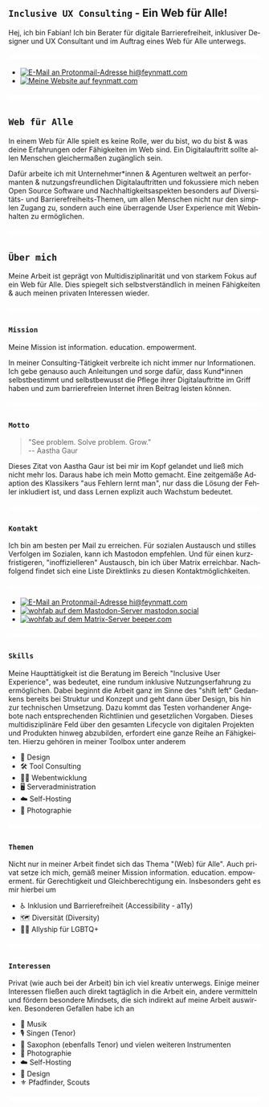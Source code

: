 <section lang="de">

<h1><span lang="en"><code>Inclusive UX Consulting</code></span> - Ein Web für Alle!</h1>

Hej, ich bin Fabian! Ich bin Berater für digitale Barrierefreiheit, inklusiver Designer und <span lang="en">UX Consultant</span> und im Auftrag eines Web für Alle unterwegs.

<picture>
<img src="assets/img/spacer.svg" aria-hidden="true" alt="" />
</picture>

- <a href="mailto:hi@feynmatt.com"><img src="https://img.shields.io/badge/-hi@feynmatt.com-EC4899?style=flat-square&amp;labelColor=041A29&amp;color=041A29&amp;logo=Protonmail&amp;link=mailto:hi@feynmatt.com" alt="E-Mail an Protonmail-Adresse hi@feynmatt.com"></a>  
- <a href="https://feynmatt.com"><img src="https://img.shields.io/badge/-feynmatt.com-EC4899?style=flat-square&amp;labelColor=041A29&amp;color=041A29&amp;logo=Firefox&amp;link=https://feynmatt.com" alt="Meine Website auf feynmatt.com"></a>

<!--<a href="https://www.linkedin.com/in/fabianwohlgemuth/"><img src="https://img.shields.io/badge/-@fabianwohlgemuth-EC4899?style=flat-square&amp;labelColor=041A29&amp;color=041A29&amp;logo=LinkedIn&amp;link=https://www.linkedin.com/in/fabianwohlgemuth/" alt="LinkedIn Badge"></a>-->

<picture>
<img src="assets/img/spacer.svg" aria-hidden="true" />
</picture>

## `Web für Alle`

In einem Web für Alle spielt es keine Rolle, wer du bist, wo du bist & was deine Erfahrungen oder Fähigkeiten im Web sind. Ein Digitalauftritt sollte allen Menschen gleichermaßen zugänglich sein.

Dafür arbeite ich mit Unternehmer*innen & Agenturen weltweit an performanten & nutzungsfreundlichen Digitalauftritten und fokussiere mich neben <span lang="en">Open Source Software</span> und Nachhaltigkeitsaspekten besonders auf Diversitäts- und Barrierefreiheits-Themen, um allen Menschen nicht nur den simplen Zugang zu, sondern auch eine überragende <span lang="en">User Experience</span> mit Webinhalten zu ermöglichen.

<picture>
<img src="assets/img/spacer.svg" aria-hidden="true" />
</picture>

## `Über mich`

Meine Arbeit ist geprägt von Multidisziplinarität und von starkem Fokus auf ein Web für Alle. Dies spiegelt sich selbstverständlich in meinen Fähigkeiten & auch meinen privaten Interessen wieder.

<picture>
<img src="assets/img/spacer.svg" aria-hidden="true" />
</picture>

### `Mission`

Meine Mission ist <span lang="en">information. education. empowerment.</span>

In meiner <span lang="en">Consulting</span>-Tätigkeit verbreite ich nicht immer nur Informationen. Ich gebe genauso auch Anleitungen und sorge dafür, dass Kund*innen selbstbestimmt und selbstbewusst die Pflege ihrer Digitalauftritte im Griff haben und zum barrierefreien Internet ihren Beitrag leisten können.

<picture>
<img src="assets/img/spacer.svg" aria-hidden="true" />
</picture>

### `Motto`

> <span lang="en">"See problem. Solve problem. Grow."</span>  
> -- Aastha Gaur

Dieses Zitat von Aastha Gaur ist bei mir im Kopf gelandet und ließ mich nicht mehr los. Daraus habe ich mein Motto gemacht. Eine zeitgemäße Adaption des Klassikers "aus Fehlern lernt man", nur dass die Lösung der Fehler inkludiert ist, und dass Lernen explizit auch Wachstum bedeutet.

<picture>
<img src="assets/img/spacer.svg" aria-hidden="true" />
</picture>

### `Kontakt`

Ich bin am besten per Mail zu erreichen. Für sozialen Austausch und stilles Verfolgen im Sozialen, kann ich Mastodon empfehlen. Und für einen kurzfristigeren, "inoffizielleren" Austausch, bin ich über Matrix erreichbar. Nachfolgend findet sich eine Liste Direktlinks zu diesen Kontaktmöglichkeiten.

<picture>
<img src="assets/img/spacer.svg" aria-hidden="true" />
</picture>

- <a href="mailto:hi@feynmatt.com"><img src="https://img.shields.io/badge/-hi@feynmatt.com-EC4899?style=flat-square&amp;labelColor=041A29&amp;color=041A29&amp;logo=Protonmail&amp;link=mailto:hi@feynmatt.com" alt="E-Mail an Protonmail-Adresse hi@feynmatt.com"></a>  
- <a href="https://mastodon.social/@wohfab"><img src="https://img.shields.io/badge/-@wohfab@mastodon.social-EC4899?style=flat-square&amp;labelColor=041A29&amp;color=041A29&amp;logo=Mastodon&amp;link=https://mastodon.social/@wohfab" alt="wohfab auf dem Mastodon-Server mastodon.social"></a>  
- <a href="https://matrix.to/#/@wohfab:beeper.com"><img src="https://img.shields.io/badge/-@wohfab:beeper.com-EC4899?style=flat-square&amp;labelColor=041A29&amp;color=041A29&amp;logo=Matrix&amp;link=https://matrix.to/#/@wohfab:beeper.com" alt="wohfab auf dem Matrix-Server beeper.com"></a>

<picture>
<img src="assets/img/spacer.svg" aria-hidden="true" />
</picture>

### `Skills`

Meine Haupttätigkeit ist die Beratung im Bereich <span lang="en">"Inclusive User Experience"</span>, was bedeutet, eine rundum inklusive Nutzungserfahrung zu ermöglichen. Dabei beginnt die Arbeit ganz im Sinne des <span lang="en">"shift left"</span> Gedankens bereits bei Struktur und Konzept und geht dann über Design, bis hin zur technischen Umsetzung. Dazu kommt das Testen vorhandener Angebote nach entsprechenden Richtlinien und gesetzlichen Vorgaben. Dieses multidisziplinäre Feld über den gesamten <span lang="en">Lifecycle</span> von digitalen Projekten und Produkten hinweg abzubilden, erfordert eine ganze Reihe an Fähigkeiten. Hierzu gehören in meiner Toolbox unter anderem

* <span aria-hidden="true">🎨</span> Design  
* <span aria-hidden="true">🛠️</span> <span lang="en">Tool Consulting</span>  
* <span aria-hidden="true">🧑‍💻</span> Webentwicklung  
* <span aria-hidden="true">🖥️</span> Serveradministration  
* <span aria-hidden="true">☁️</span> <span lang="en">Self-Hosting</span>  
* <span aria-hidden="true">📸</span> Photographie  

<picture>
<img src="assets/img/spacer.svg" aria-hidden="true" />
</picture>

### `Themen`

Nicht nur in meiner Arbeit findet sich das Thema "(Web) für Alle". Auch privat setze ich mich, gemäß meiner Mission <span lang="en">information. education. empowerment.</span> für Gerechtigkeit und Gleichberechtigung ein. Insbesonders geht es mir hierbei um

* <span aria-hidden="true">♿</span> Inklusion und Barrierefreiheit <span lang="en">(Accessibility - a11y)</span>  
* <span aria-hidden="true">🗺️</span> Diversität <span lang="en">(Diversity)</span>  
* <span aria-hidden="true">🏳️‍🌈</span> <span lang="en">Allyship für LGBTQ+</span>

<picture>
<img src="assets/img/spacer.svg" aria-hidden="true" />
</picture>

### `Interessen`

Privat (wie auch bei der Arbeit) bin ich viel kreativ unterwegs. Einige meiner Interessen fließen auch direkt tagtäglich in die Arbeit ein, andere vermitteln und fördern besondere Mindsets, die sich indirekt auf meine Arbeit auswirken. Besonderen Gefallen habe ich an

* <span aria-hidden="true">🎵</span> Musik  
* <span aria-hidden="true">🎙️</span> Singen (Tenor)  
* <span aria-hidden="true">🎷</span> Saxophon (ebenfalls Tenor) und vielen weiteren Instrumenten  
* <span aria-hidden="true">📸</span> Photographie  
* <span aria-hidden="true">☁️</span> <span lang="en">Self-Hosting</span>  
* <span aria-hidden="true">🎨</span> Design  
* <span aria-hidden="true">⚜️</span> Pfadfinder, <span lang="en">Scouts</span>  

<picture>
<img src="assets/img/spacer.svg" aria-hidden="true" />
</picture>

</section>
